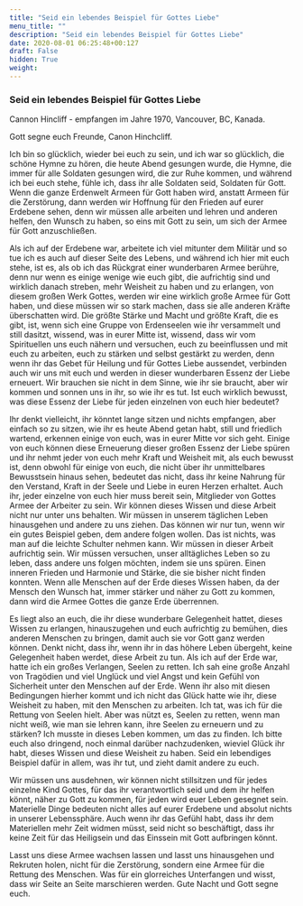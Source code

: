 ```yaml
---
title: "Seid ein lebendes Beispiel für Gottes Liebe"
menu_title: ""
description: "Seid ein lebendes Beispiel für Gottes Liebe"
date: 2020-08-01 06:25:48+00:127
draft: False
hidden: True
weight:
---
```

### Seid ein lebendes Beispiel für Gottes Liebe

Cannon Hincliff - empfangen im Jahre 1970, Vancouver, BC, Kanada.

Gott segne euch Freunde, Canon Hinchcliff.

Ich bin so glücklich, wieder bei euch zu sein, und ich war so glücklich, die schöne Hymne zu hören, die heute Abend gesungen wurde, die Hymne, die immer für alle Soldaten gesungen wird, die zur Ruhe kommen, und während ich bei euch stehe, fühle ich, dass ihr alle Soldaten seid, Soldaten für Gott. Wenn die ganze Erdenwelt Armeen für Gott haben wird, anstatt Armeen für die Zerstörung, dann werden wir Hoffnung für den Frieden auf eurer Erdebene sehen, denn wir müssen alle arbeiten und lehren und anderen helfen, den Wunsch zu haben, so eins mit Gott zu sein, um sich der Armee für Gott anzuschließen.

Als ich auf der Erdebene war, arbeitete ich viel mitunter dem Militär und so tue ich es auch auf dieser Seite des Lebens, und während ich hier mit euch stehe, ist es, als ob ich das Rückgrat einer wunderbaren Armee berühre, denn nur wenn es einige wenige wie euch gibt, die aufrichtig sind und wirklich danach streben, mehr Weisheit zu haben und zu erlangen, von diesem großen Werk Gottes, werden wir eine wirklich große Armee für Gott haben, und diese müssen wir so stark machen, dass sie alle anderen Kräfte überschatten wird. Die größte Stärke und Macht und größte Kraft, die es gibt, ist, wenn sich eine Gruppe von Erdenseelen wie ihr versammelt und still dasitzt, wissend, was in eurer Mitte ist, wissend, dass wir vom Spirituellen uns euch nähern und versuchen, euch zu beeinflussen und mit euch zu arbeiten, euch zu stärken und selbst gestärkt zu werden, denn wenn ihr das Gebet für Heilung und für Gottes Liebe aussendet, verbinden auch wir uns mit euch und werden in dieser wunderbaren Essenz der Liebe erneuert. Wir brauchen sie nicht in dem Sinne, wie ihr sie braucht, aber wir kommen und sonnen uns in ihr, so wie ihr es tut. Ist euch wirklich bewusst, was diese Essenz der Liebe für jeden einzelnen von euch hier bedeutet?

Ihr denkt vielleicht, ihr könntet lange sitzen und nichts empfangen, aber einfach so zu sitzen, wie ihr es heute Abend getan habt, still und friedlich wartend, erkennen einige von euch, was in eurer Mitte vor sich geht. Einige von euch können diese Erneuerung dieser großen Essenz der Liebe spüren und ihr nehmt jeder von euch mehr Kraft und Weisheit mit, als euch bewusst ist, denn obwohl für einige von euch, die nicht über ihr unmittelbares Bewusstsein hinaus sehen, bedeutet das nicht, dass ihr keine Nahrung für den Verstand, Kraft in der Seele und Liebe in euren Herzen erhaltet. Auch ihr, jeder einzelne von euch hier muss bereit sein, Mitglieder von Gottes Armee der Arbeiter zu sein. Wir können dieses Wissen und diese Arbeit nicht nur unter uns behalten. Wir müssen in unserem täglichen Leben hinausgehen und andere zu uns ziehen. Das können wir nur tun, wenn wir ein gutes Beispiel geben, dem andere folgen wollen. Das ist nichts, was man auf die leichte Schulter nehmen kann. Wir müssen in dieser Arbeit aufrichtig sein. Wir müssen versuchen, unser alltägliches Leben so zu leben, dass andere uns folgen möchten, indem sie uns spüren. Einen inneren Frieden und Harmonie und Stärke, die sie bisher nicht finden konnten. Wenn alle Menschen auf der Erde dieses Wissen haben, da der Mensch den Wunsch hat, immer stärker und näher zu Gott zu kommen, dann wird die Armee Gottes die ganze Erde überrennen.

Es liegt also an euch, die ihr diese wunderbare Gelegenheit hattet, dieses Wissen zu erlangen, hinauszugehen und euch aufrichtig zu bemühen, dies anderen Menschen zu bringen, damit auch sie vor Gott ganz werden können. Denkt nicht, dass ihr, wenn ihr in das höhere Leben übergeht, keine Gelegenheit haben werdet, diese Arbeit zu tun. Als ich auf der Erde war, hatte ich ein großes Verlangen, Seelen zu retten. Ich sah eine große Anzahl von Tragödien und viel Unglück und viel Angst und kein Gefühl von Sicherheit unter den Menschen auf der Erde. Wenn ihr also mit diesen Bedingungen hierher kommt und ich nicht das Glück hatte wie ihr, diese Weisheit zu haben, mit den Menschen zu arbeiten. Ich tat, was ich für die Rettung von Seelen hielt. Aber was nützt es, Seelen zu retten, wenn man nicht weiß, wie man sie lehren kann, ihre Seelen zu erneuern und zu stärken? Ich musste in dieses Leben kommen, um das zu finden. Ich bitte euch also dringend, noch einmal darüber nachzudenken, wieviel Glück ihr habt, dieses Wissen und diese Weisheit zu haben. Seid ein lebendiges Beispiel dafür in allem, was ihr tut, und zieht damit andere zu euch.

Wir müssen uns ausdehnen, wir können nicht stillsitzen und für jedes einzelne Kind Gottes, für das ihr verantwortlich seid und dem ihr helfen könnt, näher zu Gott zu kommen, für jeden wird euer Leben gesegnet sein. Materielle Dinge bedeuten nicht alles auf eurer Erdebene und absolut nichts in unserer Lebenssphäre. Auch wenn ihr das Gefühl habt, dass ihr dem Materiellen mehr Zeit widmen müsst, seid nicht so beschäftigt, dass ihr keine Zeit für das Heiligsein und das Einssein mit Gott aufbringen könnt.

Lasst uns diese Armee wachsen lassen und lasst uns hinausgehen und Rekruten holen, nicht für die Zerstörung, sondern eine Armee für die Rettung des Menschen. Was für ein glorreiches Unterfangen und wisst, dass wir Seite an Seite marschieren werden. Gute Nacht und Gott segne euch.
